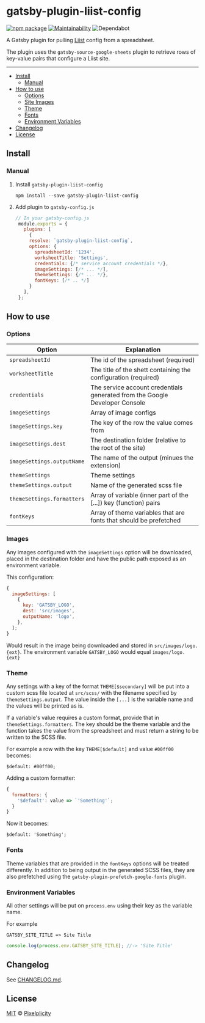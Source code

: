 # gatsby-plugin-liist-config

[![npm package](https://flat.badgen.net/npm/v/gatsby-plugin-liist-config)](https://badgen.net/npm/v/gatsby-plugin-liist-config)
[![Maintainability](https://flat.badgen.net/codeclimate/maintainability/Aquilio/gatsby-plugin-liist-config)](https://codeclimate.com/github/Aquilio/gatsby-plugin-liist-config/maintainability)
![Dependabot](https://flat.badgen.net/dependabot/thepracticaldev/dev.to?icon=dependabot)

A Gatsby plugin for pulling [Liist](https://liist.io) config from a spreadsheet.

The plugin uses the `gatsby-source-google-sheets` plugin to retrieve rows of key-value pairs that configure a Liist site.

---

- [Install](#install)
  - [Manual](#manual)
- [How to use](#how-to-use)
  - [Options](#options)
  - [Site Images](#site-images)
  - [Theme](#theme)
  - [Fonts](#fonts)
  - [Environment Variables](#environment-variables)
- [Changelog](#changelog)
- [License](#license)

## Install

### Manual

1. Install `gatsby-plugin-liist-config`

   `npm install --save gatsby-plugin-liist-config`

2. Add plugin to `gatsby-config.js`

   ```javascript
   // In your gatsby-config.js
    module.exports = {
      plugins: [
        {
        resolve: `gatsby-plugin-liist-config`,
        options: {
          spreadsheetId: '1234',
          worksheetTitle: 'Settings',
          credentials: {/* service account credentials */},
          imageSettings: [/* ... */],
          themeSettings: {/* ... */},
          fontKeys: [/* .. */]
        }
      ],
    };
   ```

## How to use

### Options

| Option                     | Explanation                                                                 |
| -------------------------- | --------------------------------------------------------------------------- |
| `spreadsheetId`            | The id of the spreadsheet (required)                                        |
| `worksheetTitle`           | The title of the shett containing the configuration (required)              |
| `credentials`              | The service account credentials generated from the Google Developer Console |
| `imageSettings`            | Array of image configs                                                      |
| `imageSettings.key`        | The key of the row the value comes from                                     |
| `imageSettings.dest`       | The destination folder (relative to the root of the site)                   |
| `imageSettings.outputName` | The name of the output (minues the extension)                               |
| `themeSettings`            | Theme settings                                                              |
| `themeSettings.output`     | Name of the generated scss file                                             |
| `themeSettings.formatters` | Array of variable (inner part of the [...]) key (function) pairs            |
| `fontKeys`                 | Array of theme variables that are fonts that should be prefetched           |

### Images

Any images configured with the `imageSettings` option will be downloaded, placed in the destination folder and have the public path exposed as an environment variable.

This configuration:

```js
{
  imageSettings: [
    {
      key: 'GATSBY_LOGO',
      dest: 'src/images',
      outputName: 'logo',
    },
  ];
}
```

Would result in the image being downloaded and stored in `src/images/logo.{ext}`. The environment variable `GATSBY_LOGO` would equal `images/logo.{ext}`

### Theme

Any settings with a key of the format `THEME[$secondary]` will be put into a custom scss file located at `src/scss/` with the filename specified by `themeSettings.output`. The value inside the `[...]` is the variable name and the values will be printed as is.

If a variable's value requires a custom format, provide that in `themeSettings.formatters`. The key should be the theme variable and the function takes the value from the spreadsheet and must return a string to be written to the SCSS file.

For example a row with the key `THEME[$default]` and value `#00ff00` becomes:

`$default: #00ff00;`

Adding a custom formatter:

```js
{
  formatters: {
    '$default': value => `'Something'`;
  }
}
```

Now it becomes:

`$default: 'Something';`

### Fonts

Theme variables that are provided in the `fontKeys` options will be treated differently. In addition to being output in the generated SCSS files, they are also prefetched using the `gatsby-plugin-prefetch-google-fonts` plugin.

### Environment Variables

All other settings will be put on `process.env` using their key as the variable name.

For example

`GATSBY_SITE_TITLE => Site Title`

```js
console.log(process.env.GATSBY_SITE_TITLE); //-> 'Site Title'
```

## Changelog

See [CHANGELOG.md](CHANGELOG.md).

## License

[MIT](https://github.com/pixelplicity/gatsby-plugin-liist-config/blob/master/LICENSE) © [Pixelplicity](https://github.com/pixelplicity)

